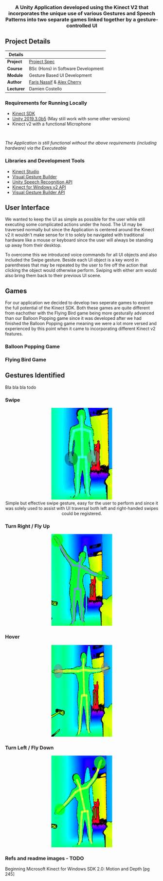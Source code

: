 <h3 align="center">A Unity Application developed using the Kinect V2 that incorporates the unique use of various Gestures and Speech Patterns into two separate games linked together by a gesture-controlled UI</h3>

## Project Details

|Details  |    |
| --- | --- |
| **Project**  | [Project Spec](https://learnonline.gmit.ie/pluginfile.php/185571/mod_resource/content/0/Gesture%20Based%20UI%20Project.pdf) 
| **Course** | BSc (Hons) in Software Development
| **Module** |  Gesture Based UI Development |
| **Author** | [Faris Nassif](https://github.com/farisNassif) & [Alex Cherry](https://github.com/moecherry99) |
| **Lecturer** | Damien Costello |

### Requirements for Running Locally
* [Kinect SDK](https://www.microsoft.com/en-us/download/details.aspx?id=44561)
* [Unity 2019.3.0b5](https://unity3d.com/unity/beta/2019.3.0b5) (May still work with some other versions)
* Kinect v2 with a functional Microphone
<br>

<i>The Application is still functional without the above requirements (including hardware) via the Executeable</i>

### Libraries and Development Tools
* [Kinect Studio](https://developer.microsoft.com/en-us/windows/kinect/)
* [Visual Gesture Builder](https://kinect.github.io/tutorial/lab12/index.html)
* [Unity Speech Recognition API](https://docs.unity3d.com/ScriptReference/Windows.Speech.PhraseRecognitionSystem.html)
* [Kinect for Windows v2 API](https://docs.microsoft.com/en-us/previous-versions/windows/kinect/dn758675(v=ieb.10))
* [Visual Gesture Builder API](https://docs.microsoft.com/en-us/previous-versions/windows/kinect/dn763323(v=ieb.10))


## User Interface
We wanted to keep the UI as simple as possible for the user while still executing some complicated actions under the hood. The UI may be traversed normally but since the Application is centered around the Kinect v2 it wouldn't make sense for it to solely be navigated with traditional hardware like a mouse or keyboard since the user will always be standing up away from their desktop. 

To overcome this we introduced voice commands for all UI objects and also included the Swipe gesture. Beside each UI object is a key word in parentheses that may be repeated by the user to fire off the action that clicking the object would otherwise perform. Swiping with either arm would also bring them back to their previous UI scene.

## Games
For our application we decided to develop two seperate games to explore the full potential of the Kinect SDK. Both these games are quite different from eachother with the Flying Bird game being more gesturally advanced than our Balloon Popping game since it was developed after we had finished the Balloon Popping game meaning we were a lot more versed and experienced by this point when it came to incorporating different Kinect v2 features. 

### Balloon Popping Game


### Flying Bird Game


## Gestures Identified
Bla bla bla todo

### Swipe
<p align="center">
  <img src ="Documentation/ReadmeImages/SwipeGif.gif" width="200" height="300">
  <br>
  Simple but effective swipe gesture, easy for the user to perform and since it was solely used to assist with UI traversal both left     and right-handed swipes could be registered.
</p>


### Turn Right / Fly Up
<p align="center">
  <img src ="Documentation/ReadmeImages/TurnRight.png" width="200" height="300">
</p>

### Hover
<p align="center">
  <img src ="Documentation/ReadmeImages/Hover.png" width="200" height="300">
</p>

### Turn Left / Fly Down
<p align="center">
  <img src ="Documentation/ReadmeImages/TurnLeft.png" width="200" height="300">
</p>

### Refs and readme images - TODO
Beginning Microsoft Kinect for Windows SDK 2.0: Motion and Depth [pg 245]
